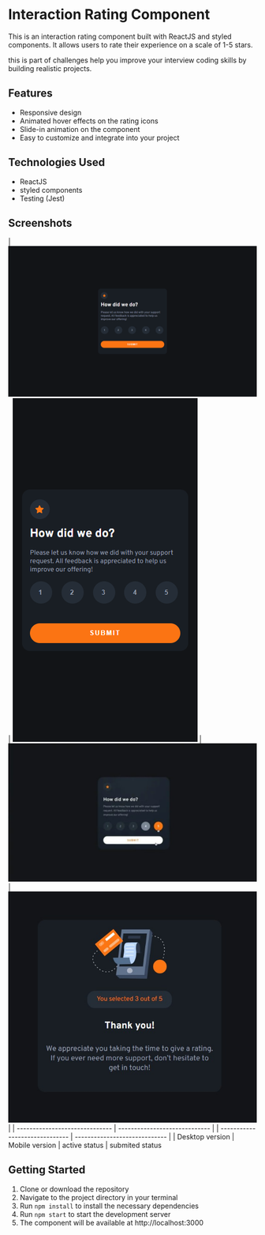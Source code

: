 # Interaction Rating Component

This is an interaction rating component built with ReactJS and styled components. It allows users to rate their experience on a scale of 1-5 stars.

this is part of challenges help you improve your interview coding skills by building realistic projects.
## Features
- Responsive design
- Animated hover effects on the rating icons
- Slide-in animation on the component
- Easy to customize and integrate into your project

## Technologies Used
- ReactJS
- styled components
- Testing (Jest)

## Screenshots
| ![](./screenshots/desktop.png) | ![](./screenshots/mobile.png) |  ![](./screenshots/active.png) |![](./screenshots/submited.png) |
| ------------------------------ | ----------------------------- | | ------------------------------ | ----------------------------- | 
| Desktop version                | Mobile version                |  active status                   | submited status 

## Getting Started
1. Clone or download the repository
2. Navigate to the project directory in your terminal
3. Run `npm install` to install the necessary dependencies
4. Run `npm start` to start the development server
5. The component will be available at http://localhost:3000






